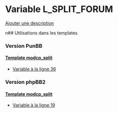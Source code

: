 # Variable L_SPLIT_FORUM
[Ajouter une description](https://fa-tvars.appspot.com/L_SPLIT_FORUM)

n## Utilisations dans les templates

### Version PunBB

#### [Template modcp_split](punbb/modcp_split.md)
* [Variable à la ligne 36](../punbb/modcp_split.tpl#L36)

### Version phpBB2

#### [Template modcp_split](subsilver/modcp_split.md)
* [Variable à la ligne 19](../subsilver/modcp_split.tpl#L19)
